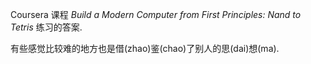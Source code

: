 Coursera 课程 *Build a Modern Computer from First Principles: Nand to Tetris* 练习的答案.

有些感觉比较难的地方也是借(zhao)鉴(chao)了别人的思(dai)想(ma).
